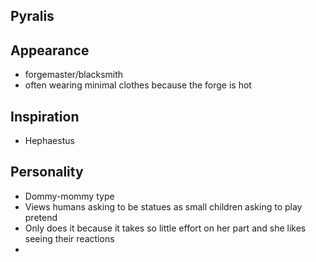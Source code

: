 Pyralis
-------

## Appearance
- forgemaster/blacksmith
- often wearing minimal clothes because the forge is hot

## Inspiration
- Hephaestus

## Personality
- Dommy-mommy type
- Views humans asking to be statues as small children asking to play pretend
- Only does it because it takes so little effort on her part and she likes seeing their reactions
- 
